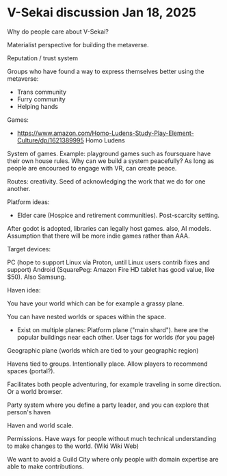 # V-Sekai discussion Jan 18, 2025

Why do people care about V-Sekai?

Materialist perspective for building the metaverse.

Reputation / trust system

Groups who have found a way to express themselves better using the metaverse:

- Trans community
- Furry community
- Helping hands

Games:

- https://www.amazon.com/Homo-Ludens-Study-Play-Element-Culture/dp/1621389995
  Homo Ludens

System of games. Example: playground games such as foursquare have their own house rules.
Why can we build a system peacefully?
As long as people are encouraed to engage with VR, can create peace.

Routes: creativity. Seed of acknowledging the work that we do for one another.

Platform ideas:

- Elder care (Hospice and retirement communities). Post-scarcity setting.

After godot is adopted, libraries can legally host games. also, AI models.
Assumption that there will be more indie games rather than AAA.

Target devices:

PC (hope to support Linux via Proton, until Linux users contrib fixes and support)
Android (SquarePeg: Amazon Fire HD tablet has good value, like $50). Also Samsung.

Haven idea:

You have your world which can be for example a grassy plane.

You can have nested worlds or spaces within the space.

- Exist on multiple planes:
  Platform plane ("main shard"). here are the popular buildings near each other. User tags for worlds (for you page)

Geographic plane (worlds which are tied to your geographic region)

Havens tied to groups. Intentionally place. Allow players to recommend spaces (portal?).

Facilitates both people adventuring, for example traveling in some direction. Or a world browser.

Party system where you define a party leader, and you can explore that person's haven

Haven and world scale.

Permissions. Have ways for people without much technical understanding to make changes to the world. (Wiki Wiki Web)

We want to avoid a Guild City where only people with domain expertise are able to make contributions.
